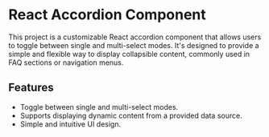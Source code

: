 # React Accordion Component

This project is a customizable React accordion component that allows users to toggle between single and multi-select modes. It's designed to provide a simple and flexible way to display collapsible content, commonly used in FAQ sections or navigation menus.

## Features

- Toggle between single and multi-select modes.
- Supports displaying dynamic content from a provided data source.
- Simple and intuitive UI design.


